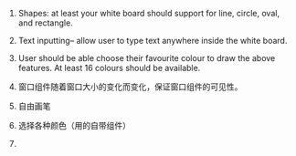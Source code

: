 1. Shapes: at least your white board should support for line, circle, oval, and rectangle.
2. Text inputting– allow user to type text anywhere inside the white board.
3. User should be able choose their favourite colour to draw the above features. At least 16 colours should be available.

4. 窗口组件随着窗口大小的变化而变化，保证窗口组件的可见性。
5. 自由画笔
6. 选择各种颜色（用的自带组件）
7. 